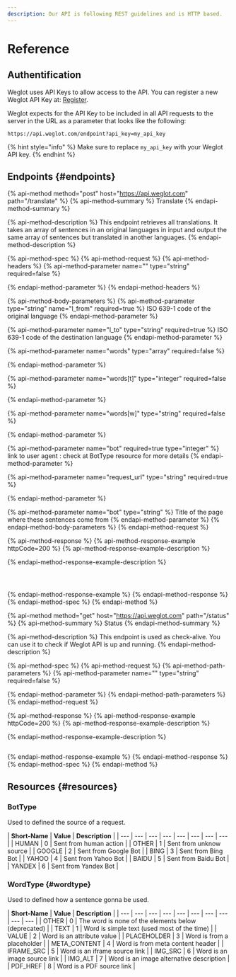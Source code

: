```yaml
---
description: Our API is following REST guidelines and is HTTP based.
---
```


# Reference

## Authentification

Weglot uses API Keys to allow access to the API. You can register a new Weglot API Key at: [Register](https://dashboard.weglot.com/register).

Weglot expects for the API Key to be included in all API requests to the server in the URL as a parameter that looks like the following:

`https://api.weglot.com/endpoint?api_key=my_api_key` 

{% hint style="info" %}
 Make sure to replace `my_api_key` with your Weglot API key.
{% endhint %}

## Endpoints {#endpoints}

{% api-method method="post" host="https://api.weglot.com" path="/translate" %}
{% api-method-summary %}
Translate
{% endapi-method-summary %}

{% api-method-description %}
This endpoint retrieves all translations. It takes an array of sentences in an original languages in input and output the same array of sentences but translated in another languages.
{% endapi-method-description %}

{% api-method-spec %}
{% api-method-request %}
{% api-method-headers %}
{% api-method-parameter name="" type="string" required=false %}

{% endapi-method-parameter %}
{% endapi-method-headers %}

{% api-method-body-parameters %}
{% api-method-parameter type="string" name="l\_from" required=true %}
ISO 639-1 code of the original language
{% endapi-method-parameter %}

{% api-method-parameter name="l\_to" type="string" required=true %}
ISO 639-1 code of the destination language
{% endapi-method-parameter %}

{% api-method-parameter name="words" type="array" required=false %}

{% endapi-method-parameter %}

{% api-method-parameter name="words\[t\]" type="integer" required=false %}

{% endapi-method-parameter %}

{% api-method-parameter name="words\[w\]" type="string" required=false %}

{% endapi-method-parameter %}

{% api-method-parameter name="bot" required=true type="integer" %}
link to user agent : check at BotType resource for more details
{% endapi-method-parameter %}

{% api-method-parameter name="request\_url" type="string" required=true %}

{% endapi-method-parameter %}

{% api-method-parameter name="bot" type="string" %}
Title of the page where these sentences come from
{% endapi-method-parameter %}
{% endapi-method-body-parameters %}
{% endapi-method-request %}

{% api-method-response %}
{% api-method-response-example httpCode=200 %}
{% api-method-response-example-description %}

{% endapi-method-response-example-description %}

```



```
{% endapi-method-response-example %}
{% endapi-method-response %}
{% endapi-method-spec %}
{% endapi-method %}

{% api-method method="get" host="https://api.weglot.com" path="/status" %}
{% api-method-summary %}
Status
{% endapi-method-summary %}

{% api-method-description %}
This endpoint is used as check-alive. You can use it to check if Weglot API is up and running.
{% endapi-method-description %}

{% api-method-spec %}
{% api-method-request %}
{% api-method-path-parameters %}
{% api-method-parameter name="" type="string" required=false %}

{% endapi-method-parameter %}
{% endapi-method-path-parameters %}
{% endapi-method-request %}

{% api-method-response %}
{% api-method-response-example httpCode=200 %}
{% api-method-response-example-description %}

{% endapi-method-response-example-description %}

```

```
{% endapi-method-response-example %}
{% endapi-method-response %}
{% endapi-method-spec %}
{% endapi-method %}

## Resources {#resources}

### BotType

Used to defined the source of a request.

| **Short-Name** | **Value** | **Description** |
| --- | --- | --- | --- | --- | --- | --- | --- |
| HUMAN | 0 | Sent from human action |
| OTHER | 1 | Sent from unknow source |
| GOOGLE | 2 | Sent from Google Bot |
| BING | 3 | Sent from Bing Bot |
| YAHOO | 4 | Sent from Yahoo Bot |
| BAIDU | 5 | Sent from Baidu Bot |
| YANDEX | 6 | Sent from Yandex Bot |

### WordType {#wordtype}

Used to defined how a sentence gonna be used.

| **Short-Name** | **Value** | **Description** |
| --- | --- | --- | --- | --- | --- | --- | --- | --- | --- |
| OTHER | 0 | The word is none of the elements below \(deprecated\) |
| TEXT | 1 | Word is simple text \(used most of the time\) |
| VALUE | 2 | Word is an attribute value |
| PLACEHOLDER | 3 | Word is from a placeholder |
| META\_CONTENT | 4 | Word is from meta content header |
| IFRAME\_SRC | 5 | Word is an iframe source link |
| IMG\_SRC | 6 | Word is an image source link |
| IMG\_ALT | 7 | Word is an image alternative description |
| PDF\_HREF | 8 | Word is a PDF source link |

